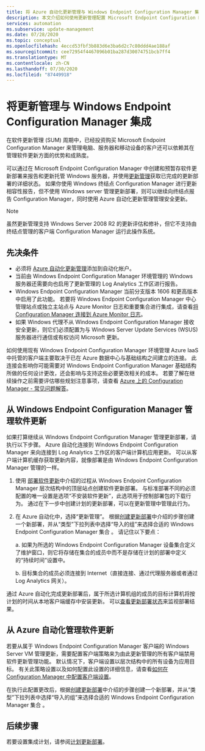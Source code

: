 ```yaml
---
title: 将 Azure 自动化更新管理与 Windows Endpoint Configuration Manager 集成
description: 本文介绍如何使用更新管理配置 Microsoft Endpoint Configuration Manager，以便将软件更新部署到管理器客户端。
services: automation
ms.subservice: update-management
ms.date: 07/28/2020
ms.topic: conceptual
ms.openlocfilehash: 4eccd53fbf3b883d6e3ba6d2c7c80ddd4ae188af
ms.sourcegitcommit: cee72954f4467096b01ba287d30074751bcb7ff4
ms.translationtype: MT
ms.contentlocale: zh-CN
ms.lasthandoff: 07/30/2020
ms.locfileid: "87449918"
---
```

# <a name="integrate-update-management-with-windows-endpoint-configuration-manager"></a>将更新管理与 Windows Endpoint Configuration Manager 集成

在软件更新管理 (SUM) 周期中，已经投资购买 Microsoft Endpoint Configuration Manager 来管理电脑、服务器和移动设备的客户还可以依赖其在管理软件更新方面的优势和成熟度。

可以通过在 Microsoft Endpoint Configuration Manager 中创建和预暂存软件更新部署来报告和更新托管 Windows 服务器，并使用[更新管理](update-mgmt-overview.md)获取已完成的更新部署的详细状态。 如果你使用 Windows 终结点 Configuration Manager 进行更新相容性报告，但不使用 Windows server 管理更新部署，则可以继续向终结点报告 Configuration Manager，同时使用 Azure 自动化更新管理管理安全更新。

>[!NOTE]
>虽然更新管理支持 Windows Server 2008 R2 的更新评估和修补，但它不支持由终结点管理的客户端 Configuration Manager 运行此操作系统。

## <a name="prerequisites"></a>先决条件

* 必须将 [Azure 自动化更新管理](update-mgmt-overview.md)添加到自动化帐户。
* 当前由 Windows Endpoint Configuration Manager 环境管理的 Windows 服务器还需要向也启用了更新管理的 Log Analytics 工作区进行报告。
* Windows Endpoint Configuration Manager 当前分支版本 1606 和更高版本中启用了此功能。 若要将 Windows Endpoint Configuration Manager 中心管理站点或独立主站点与 Azure Monitor 日志和重要集合进行集成，请查看[将 Configuration Manager 连接到 Azure Monitor 日志](../../azure-monitor/platform/collect-sccm.md)。  
* 如果 Windows 代理不从 Windows Endpoint Configuration Manager 接收安全更新，则它们必须配置为与 Windows Server Update Services (WSUS) 服务器进行通信或有权访问 Microsoft 更新。

如何使用现有 Windows Endpoint Configuration Manager 环境管理 Azure IaaS 中托管的客户端主要取决于已在 Azure 数据中心与基础结构之间建立的连接。 此连接会影响你可能需要对 Windows Endpoint Configuration Manager 基础结构所做的任何设计更改，还会影响与支持这些必要更改相关的成本。 若要了解在继续操作之前需要评估哪些规划注意事项，请查看 [Azure 上的 Configuration Manager - 常见问题解答](/configmgr/core/understand/configuration-manager-on-azure#networking)。

## <a name="manage-software-updates-from-windows-endpoint-configuration-manager"></a>从 Windows Endpoint Configuration Manager 管理软件更新

如果打算继续从 Windows Endpoint Configuration Manager 管理更新部署，请执行以下步骤。 Azure 自动化连接到 Windows Endpoint Configuration Manager 来向连接到 Log Analytics 工作区的客户端计算机应用更新。 可以从客户端计算机缓存获取更新内容，就像部署是由 Windows Endpoint Configuration Manager 管理的一样。

1. 使用 [部署软件更新](/configmgr/sum/deploy-use/deploy-software-updates)中介绍的过程从 Windows Endpoint Configuration Manager 层次结构中的顶层站点创建软件更新部署。 与标准部署不同的必须配置的唯一设置是选项“不安装软件更新”，此选项用于控制部署包的下载行为。 通过在下一步中创建计划的更新部署，可以在更新管理中管理此行为。

2. 在 Azure 自动化中，选择“更新管理”。 根据[创建更新部署](update-mgmt-deploy-updates.md#schedule-an-update-deployment)中介绍的步骤创建一个新部署，并从“类型”下拉列表中选择“导入的组”来选择合适的 Windows Endpoint Configuration Manager 集合 。 请记住以下要点：

    a. 如果为所选的 Windows Endpoint Configuration Manager 设备集合定义了维护窗口，则它将存储在集合的成员中而不是存储在计划的部署中定义的“持续时间”设置中。

    b. 目标集合的成员必须连接到 Internet（直接连接、通过代理服务器或者通过 Log Analytics 网关）。

通过 Azure 自动化完成更新部署后，属于所选计算机组的成员的目标计算机将按计划的时间从本地客户端缓存中安装更新。 可以[查看更新部署状态](update-mgmt-deploy-updates.md#check-deployment-status)来监视部署结果。

## <a name="manage-software-updates-from-azure-automation"></a>从 Azure 自动化管理软件更新

若要从属于 Windows Endpoint Configuration Manager 客户端的 Windows Server VM 管理更新，需要配置客户端策略来为由此更新管理的所有客户端禁用软件更新管理功能。 默认情况下，客户端设置以层次结构中的所有设备为应用目标。 有关此策略设置以及如何配置此设置的详细信息，请查看[如何在 Configuration Manager 中配置客户端设置](/configmgr/core/clients/deploy/configure-client-settings)。

在执行此配置更改后，根据[创建更新部署](update-mgmt-deploy-updates.md#schedule-an-update-deployment)中介绍的步骤创建一个新部署，并从“类型”下拉列表中选择“导入的组”来选择合适的 Windows Endpoint Configuration Manager 集合 。

## <a name="next-steps"></a>后续步骤

若要设置集成计划，请参阅[计划更新部署](update-mgmt-deploy-updates.md#schedule-an-update-deployment)。
